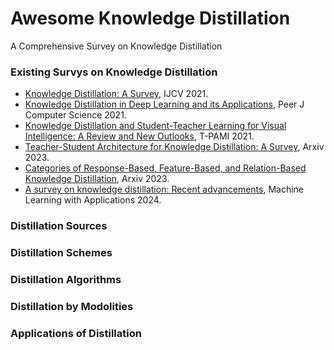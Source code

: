# Awesome Knowledge Distillation
A Comprehensive Survey on Knowledge Distillation

### Existing Survys on Knowledge Distillation
- [Knowledge Distillation: A Survey](https://arxiv.org/abs/2006.05525), IJCV 2021.
- [Knowledge Distillation in Deep Learning and its Applications](https://arxiv.org/abs/2007.09029), Peer J Computer Science 2021.
- [Knowledge Distillation and Student-Teacher Learning for Visual Intelligence: A Review and New Outlooks](https://arxiv.org/abs/2004.05937), T-PAMI 2021.
- [Teacher-Student Architecture for Knowledge Distillation: A Survey](https://arxiv.org/abs/2308.04268), Arxiv 2023.
- [Categories of Response-Based, Feature-Based, and Relation-Based Knowledge Distillation](https://arxiv.org/abs/2306.10687), Arxiv 2023.
- [A survey on knowledge distillation: Recent advancements](https://www.sciencedirect.com/science/article/pii/S2666827024000811), Machine Learning with Applications 2024.


### Distillation Sources


### Distillation Schemes


### Distillation Algorithms


### Distillation by Modolities


### Applications of Distillation
